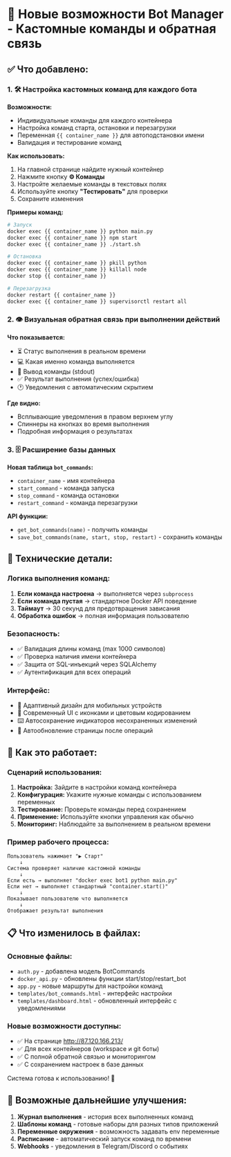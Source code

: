 # 🎯 Новые возможности Bot Manager - Кастомные команды и обратная связь

## ✅ Что добавлено:

### 1. 🛠️ **Настройка кастомных команд для каждого бота**

**Возможности:**
- Индивидуальные команды для каждого контейнера
- Настройка команд старта, остановки и перезагрузки
- Переменная `{{ container_name }}` для автоподстановки имени
- Валидация и тестирование команд

**Как использовать:**
1. На главной странице найдите нужный контейнер
2. Нажмите кнопку **⚙️ Команды** 
3. Настройте желаемые команды в текстовых полях
4. Используйте кнопку **"Тестировать"** для проверки
5. Сохраните изменения

**Примеры команд:**
```bash
# Запуск
docker exec {{ container_name }} python main.py
docker exec {{ container_name }} npm start
docker exec {{ container_name }} ./start.sh

# Остановка  
docker exec {{ container_name }} pkill python
docker exec {{ container_name }} killall node
docker stop {{ container_name }}

# Перезагрузка
docker restart {{ container_name }}
docker exec {{ container_name }} supervisorctl restart all
```

### 2. 👁️ **Визуальная обратная связь при выполнении действий**

**Что показывается:**
- ⏳ Статус выполнения в реальном времени
- 💻 Какая именно команда выполняется
- 📄 Вывод команды (stdout)
- ✅ Результат выполнения (успех/ошибка)
- 🕐 Уведомления с автоматическим скрытием

**Где видно:**
- Всплывающие уведомления в правом верхнем углу
- Спиннеры на кнопках во время выполнения
- Подробная информация о результатах

### 3. 🗄️ **Расширение базы данных**

**Новая таблица `bot_commands`:**
- `container_name` - имя контейнера
- `start_command` - команда запуска
- `stop_command` - команда остановки  
- `restart_command` - команда перезагрузки

**API функции:**
- `get_bot_commands(name)` - получить команды
- `save_bot_commands(name, start, stop, restart)` - сохранить команды

## 🔧 Технические детали:

### **Логика выполнения команд:**
1. **Если команда настроена** → выполняется через `subprocess`
2. **Если команда пустая** → стандартное Docker API поведение
3. **Таймаут** → 30 секунд для предотвращения зависания
4. **Обработка ошибок** → полная информация пользователю

### **Безопасность:**
- ✅ Валидация длины команд (max 1000 символов)
- ✅ Проверка наличия имени контейнера
- ✅ Защита от SQL-инъекций через SQLAlchemy
- ✅ Аутентификация для всех операций

### **Интерфейс:**
- 📱 Адаптивный дизайн для мобильных устройств
- 🎨 Современный UI с иконками и цветовым кодированием
- ⌨️ Автосохранение индикаторов несохраненных изменений
- 🔄 Автообновление страницы после операций

## 🚀 Как это работает:

### **Сценарий использования:**
1. **Настройка:** Зайдите в настройки команд контейнера
2. **Конфигурация:** Укажите нужные команды с использованием переменных
3. **Тестирование:** Проверьте команды перед сохранением
4. **Применение:** Используйте кнопки управления как обычно
5. **Мониторинг:** Наблюдайте за выполнением в реальном времени

### **Пример рабочего процесса:**
```
Пользователь нажимает "▶ Старт" 
    ↓
Система проверяет наличие кастомной команды
    ↓
Если есть → выполняет "docker exec bot1 python main.py"
Если нет → выполняет стандартный "container.start()"
    ↓
Показывает пользователю что выполняется
    ↓
Отображает результат выполнения
```

## 📋 Что изменилось в файлах:

### **Основные файлы:**
- `auth.py` - добавлена модель BotCommands
- `docker_api.py` - обновлены функции start/stop/restart_bot
- `app.py` - новые маршруты для настройки команд
- `templates/bot_commands.html` - интерфейс настройки
- `templates/dashboard.html` - обновленный интерфейс с уведомлениями

### **Новые возможности доступны:**
- ✅ На странице http://87.120.166.213/
- ✅ Для всех контейнеров (workspace и git боты)
- ✅ С полной обратной связью и мониторингом
- ✅ С сохранением настроек в базе данных

Система готова к использованию! 🎉

## 🔮 Возможные дальнейшие улучшения:

1. **Журнал выполнения** - история всех выполненных команд
2. **Шаблоны команд** - готовые наборы для разных типов приложений  
3. **Переменные окружения** - возможность задавать env переменные
4. **Расписание** - автоматический запуск команд по времени
5. **Webhooks** - уведомления в Telegram/Discord о событиях